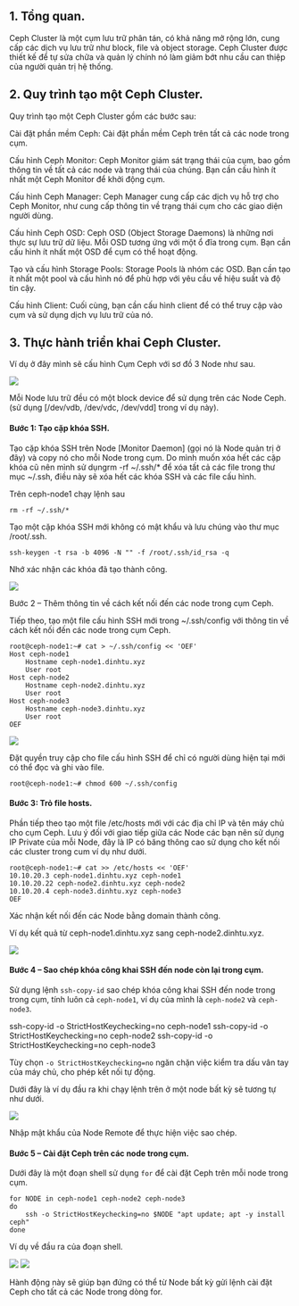 ## 1. Tổng quan.

Ceph Cluster là một cụm lưu trữ phân tán, có khả năng mở rộng lớn, cung cấp các dịch vụ lưu trữ như block, file và object storage. Ceph Cluster được thiết kế để tự sửa chữa và quản lý chính nó làm giảm bớt nhu cầu can thiệp của người quản trị hệ thống.

## 2. Quy trình tạo một Ceph Cluster.

Quy trình tạo một Ceph Cluster gồm các bước sau:

Cài đặt phần mềm Ceph: Cài đặt phần mềm Ceph trên tất cả các node trong cụm.

Cấu hình Ceph Monitor: Ceph Monitor giám sát trạng thái của cụm, bao gồm thông tin về tất cả các node và trạng thái của chúng. Bạn cần cấu hình ít nhất một Ceph Monitor để khởi động cụm.

Cấu hình Ceph Manager: Ceph Manager cung cấp các dịch vụ hỗ trợ cho Ceph Monitor, như cung cấp thông tin về trạng thái cụm cho các giao diện người dùng.

Cấu hình Ceph OSD: Ceph OSD (Object Storage Daemons) là những nơi thực sự lưu trữ dữ liệu. Mỗi OSD tương ứng với một ổ đĩa trong cụm. Bạn cần cấu hình ít nhất một OSD để cụm có thể hoạt động.

Tạo và cấu hình Storage Pools: Storage Pools là nhóm các OSD. Bạn cần tạo ít nhất một pool và cấu hình nó để phù hợp với yêu cầu về hiệu suất và độ tin cậy.

Cấu hình Client: Cuối cùng, bạn cần cấu hình client để có thể truy cập vào cụm và sử dụng dịch vụ lưu trữ của nó.

## 3. Thực hành triển khai Ceph Cluster.

Ví dụ ở đây mình sẽ cấu hình Cụm Ceph với sơ đồ 3 Node như sau.

  <img src="cephimages/Screenshot_1.png">

Mỗi Node lưu trữ đều có một block device để sử dụng trên các Node Ceph. (sử dụng [/dev/vdb, /dev/vdc, /dev/vdd] trong ví dụ này).

#### Bước 1: Tạo cặp khóa SSH.

Tạo cặp khóa SSH trên Node [Monitor Daemon] (gọi nó là Node quản trị ở đây) và copy nó cho mỗi Node trong cụm. Do mình muốn xóa hết các cặp khóa cũ nên mình sử dụngrm -rf ~/.ssh/* để xóa tất cả các file trong thư mục ~/.ssh, điều này sẽ xóa hết các khóa SSH và các file cấu hình.

Trên ceph-node1 chạy lệnh sau

    rm -rf ~/.ssh/*

Tạo một cặp khóa SSH mới không có mật khẩu và lưu chúng vào thư mục /root/.ssh.

    ssh-keygen -t rsa -b 4096 -N "" -f /root/.ssh/id_rsa -q

Nhớ xác nhận các khóa đã tạo thành công.

  <img src="cephimages/Screenshot_3.png">

Bước 2 – Thêm thông tin về cách kết nối đến các node trong cụm Ceph.

Tiếp theo, tạo một file cấu hình SSH mới trong ~/.ssh/config với thông tin về cách kết nối đến các node trong cụm Ceph.

    root@ceph-node1:~# cat > ~/.ssh/config << 'OEF'
    Host ceph-node1
        Hostname ceph-node1.dinhtu.xyz
        User root
    Host ceph-node2
        Hostname ceph-node2.dinhtu.xyz
        User root
    Host ceph-node3
        Hostname ceph-node3.dinhtu.xyz
        User root
    OEF
    
  <img src="cephimages/Screenshot_4.png">

Đặt quyền truy cập cho file cấu hình SSH để chỉ có người dùng hiện tại mới có thể đọc và ghi vào file.

    root@ceph-node1:~# chmod 600 ~/.ssh/config

#### Bước 3: Trỏ file hosts.

Phần tiếp theo tạo một file /etc/hosts mới với các địa chỉ IP và tên máy chủ cho cụm Ceph. Lưu ý đối với giao tiếp giữa các Node các bạn nên sử dụng IP Private của mỗi Node, đây là IP có băng thông cao sử dụng cho kết nối các cluster trong cum ví dụ như dưới.

    root@ceph-node1:~# cat >> /etc/hosts << 'OEF'
    10.10.20.3 ceph-node1.dinhtu.xyz ceph-node1
    10.10.20.22 ceph-node2.dinhtu.xyz ceph-node2
    10.10.20.4 ceph-node3.dinhtu.xyz ceph-node3
    OEF

Xác nhận kết nối đến các Node bằng domain thành công.

Ví dụ kết quả từ ceph-node1.dinhtu.xyz sang ceph-node2.dinhtu.xyz.

  <img src="cephimages/Screenshot_5.png">

#### Bước 4 – Sao chép khóa công khai SSH đến node còn lại trong cụm.



Sử dụng lệnh ``ssh-copy-id`` sao chép khóa công khai SSH đến node trong trong cụm, tính luôn cả ``ceph-node1``, ví dụ của mình là ``ceph-node2`` và ``ceph-node3``.

ssh-copy-id -o StrictHostKeychecking=no ceph-node1
ssh-copy-id -o StrictHostKeychecking=no ceph-node2
ssh-copy-id -o StrictHostKeychecking=no ceph-node3

Tùy chọn ``-o StrictHostKeychecking=no`` ngăn chặn việc kiểm tra dấu vân tay của máy chủ, cho phép kết nối tự động.

Dưới đây là ví dụ đầu ra khi chạy lệnh trên ở một node bất kỳ sẽ tương tự như dưới.

  <img src="cephimages/Screenshot_6.png">

Nhập mật khẩu của Node Remote để thực hiện việc sao chép.

#### Bước 5 – Cài đặt Ceph trên các node trong cụm.

Dưới đây là một đoạn shell sử dụng ``for`` để cài đặt Ceph trên mỗi node trong cụm.

    for NODE in ceph-node1 ceph-node2 ceph-node3
    do
        ssh -o StrictHostKeychecking=no $NODE "apt update; apt -y install ceph"
    done 

Ví dụ về đầu ra của đoạn shell.

  <img src="cephimages/Screenshot_7.png">

  <img src="cephimages/Screenshot_8.png">

Hành động này sẽ giúp bạn đứng có thể từ Node bất kỳ gửi lệnh cài đặt Ceph cho tất cả các Node trong dòng for.




